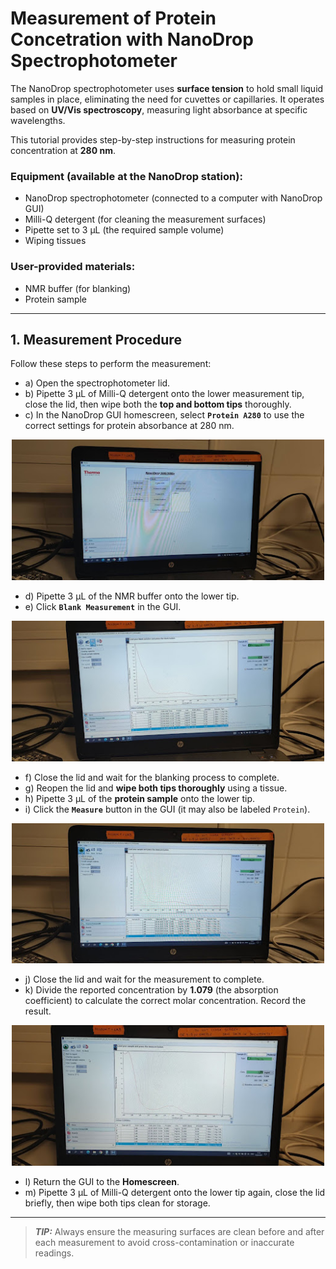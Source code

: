 # Measurement of Protein Concetration with NanoDrop Spectrophotometer

The NanoDrop spectrophotometer uses **surface tension** to hold small liquid samples in place, eliminating the need for cuvettes or capillaries. It operates based on **UV/Vis spectroscopy**, measuring light absorbance at specific wavelengths.

This tutorial provides step-by-step instructions for measuring protein concentration at **280 nm**.

### Equipment (available at the NanoDrop station):

- NanoDrop spectrophotometer (connected to a computer with NanoDrop GUI)
- Milli-Q detergent (for cleaning the measurement surfaces)
- Pipette set to 3 μL (the required sample volume)
- Wiping tissues

### User-provided materials:

- NMR buffer (for blanking)
- Protein sample

---

## 1. Measurement Procedure

Follow these steps to perform the measurement:

- a) Open the spectrophotometer lid.
- b) Pipette 3 μL of Milli-Q detergent onto the lower measurement tip, close the lid, then wipe both the **top and bottom tips** thoroughly.
- c) In the NanoDrop GUI homescreen, select **`Protein A280`** to use the correct settings for protein absorbance at 280 nm.

<p align="center">
  <img src="./images/nanodrop-homescreen.jpg" width="500"/>
</p>

- d) Pipette 3 μL of the NMR buffer onto the lower tip.
- e) Click **`Blank Measurement`** in the GUI.

<p align="center">
  <img src="./images/nanodrop-blank.jpg" width="500"/>
</p>

- f) Close the lid and wait for the blanking process to complete.
- g) Reopen the lid and **wipe both tips thoroughly** using a tissue.
- h) Pipette 3 μL of the **protein sample** onto the lower tip.
- i) Click the **`Measure`** button in the GUI (it may also be labeled `Protein`).

<p align="center">
  <img src="./images/nanodrop-measure.jpg" width="500"/>
</p>

- j) Close the lid and wait for the measurement to complete.
- k) Divide the reported concentration by **1.079** (the absorption coefficient) to calculate the correct molar concentration. Record the result.

<p align="center">
  <img src="./images/nanodrop-concentration.jpg" width="500"/>
</p>

- l) Return the GUI to the **Homescreen**.
- m) Pipette 3 μL of Milli-Q detergent onto the lower tip again, close the lid briefly, then wipe both tips clean for storage.

---

> **_TIP:_** Always ensure the measuring surfaces are clean before and after each measurement to avoid cross-contamination or inaccurate readings.